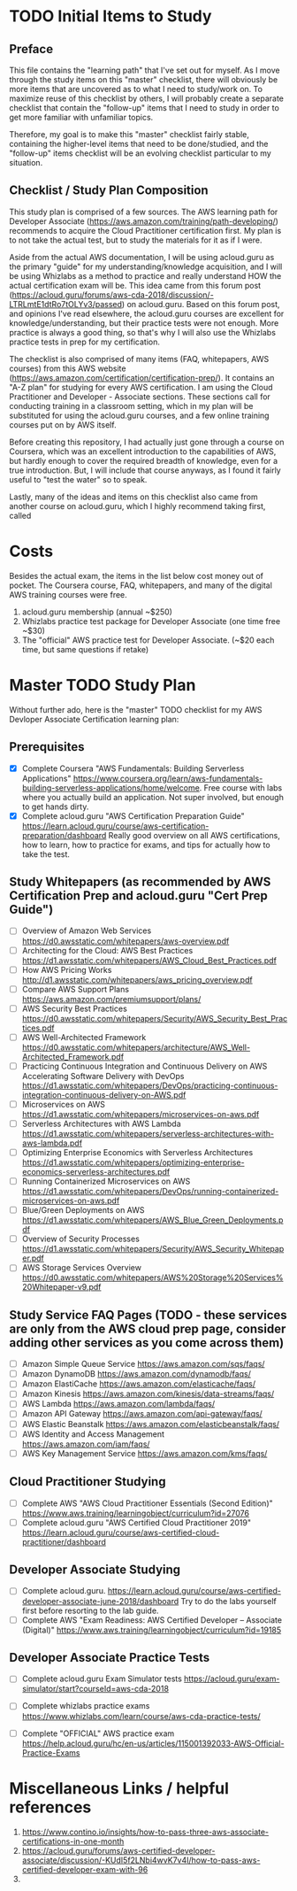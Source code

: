 # TODO Initial Items to Study 

## Preface
This file contains the "learning path" that I've set out for myself. As I move through the study items on this "master" checklist, there will obviously be more items that are uncovered as to what I need to study/work on. To maximize reuse of this checklist by others, I will probably create a separate checklist that contain the "follow-up" items that I need to study in order to get more familiar with unfamiliar topics.

Therefore, my goal is to make this "master" checklist fairly stable, containing the higher-level items that need to be done/studied, and the "follow-up" items checklist will be an evolving checklist particular to my situation.

## Checklist / Study Plan Composition
This study plan is comprised of a few sources. The AWS learning path for Developer Associate (https://aws.amazon.com/training/path-developing/) recommends to acquire the Cloud Practitioner certification first. My plan is to not take the actual test, but to study the materials for it as if I were.

Aside from the actual AWS documentation, I will be using acloud.guru as the primary "guide" for my understanding/knowledge acquisition, and I will be using Whizlabs as a method to practice and really understand HOW the actual certification exam will be. This idea came from this forum post (https://acloud.guru/forums/aws-cda-2018/discussion/-LTRLmtE1dtRo7tOLYv3/passed) on acloud.guru. Based on this forum post, and opinions I've read elsewhere, the acloud.guru courses are excellent for knowledge/understanding, but their practice tests were not enough. More practice is always a good thing, so that's why I will also use the Whizlabs practice tests in prep for my certification.

The checklist is also comprised of many items (FAQ, whitepapers, AWS courses) from this AWS website (https://aws.amazon.com/certification/certification-prep/). It contains an "A-Z plan" for studying for every AWS certification. I am using the Cloud Practitioner and Developer - Associate sections. These sections call for conducting training in a classroom setting, which in my plan will be substituted for using the acloud.guru courses, and a few online training courses put on by AWS itself.

Before creating this repository, I had actually just gone through a course on Coursera, which was an excellent introduction to the capabilities of AWS, but hardly enough to cover the required breadth of knowledge, even for a true introduction. But, I will include that course anyways, as I found it fairly useful to "test the water" so to speak.

Lastly, many of the ideas and items on this checklist also came from another course on acloud.guru, which I highly recommend taking first, called 

# Costs
Besides the actual exam, the items in the list below cost money out of pocket. The Coursera course, FAQ, whitepapers, and many of the digital AWS training courses were free.
1. acloud.guru membership (annual ~$250)
2. Whizlabs practice test package for Developer Associate (one time free ~$30)
3. The "official" AWS practice test for Developer Associate. (~$20 each time, but same questions if retake)

# Master TODO Study Plan
Without further ado, here is the "master" TODO checklist for my AWS Devloper Associate Certification learning plan:
## Prerequisites
- [x] Complete Coursera "AWS Fundamentals: Building Serverless Applications" https://www.coursera.org/learn/aws-fundamentals-building-serverless-applications/home/welcome. Free course with labs where you actually build an application. Not super involved, but enough to get hands dirty.
- [x] Complete acloud.guru "AWS Certification Preparation Guide" https://learn.acloud.guru/course/aws-certification-preparation/dashboard Really good overview on all AWS certifications, how to learn, how to practice for exams, and tips for actually how to take the test.

## Study Whitepapers (as recommended by AWS Certification Prep and acloud.guru "Cert Prep Guide")
- [ ] Overview of Amazon Web Services https://d0.awsstatic.com/whitepapers/aws-overview.pdf
- [ ] Architecting for the Cloud: AWS Best Practices https://d1.awsstatic.com/whitepapers/AWS_Cloud_Best_Practices.pdf
- [ ] How AWS Pricing Works http://d1.awsstatic.com/whitepapers/aws_pricing_overview.pdf
- [ ] Compare AWS Support Plans https://aws.amazon.com/premiumsupport/plans/
- [ ] AWS Security Best Practices https://d0.awsstatic.com/whitepapers/Security/AWS_Security_Best_Practices.pdf
- [ ] AWS Well-Architected Framework https://d0.awsstatic.com/whitepapers/architecture/AWS_Well-Architected_Framework.pdf
- [ ] Practicing Continuous Integration and Continuous Delivery on AWS Accelerating Software Delivery with DevOps https://d1.awsstatic.com/whitepapers/DevOps/practicing-continuous-integration-continuous-delivery-on-AWS.pdf
- [ ] Microservices on AWS https://d1.awsstatic.com/whitepapers/microservices-on-aws.pdf
- [ ] Serverless Architectures with AWS Lambda https://d1.awsstatic.com/whitepapers/serverless-architectures-with-aws-lambda.pdf
- [ ] Optimizing Enterprise Economics with Serverless Architectures https://d1.awsstatic.com/whitepapers/optimizing-enterprise-economics-serverless-architectures.pdf
- [ ] Running Containerized Microservices on AWS https://d1.awsstatic.com/whitepapers/DevOps/running-containerized-microservices-on-aws.pdf
- [ ] Blue/Green Deployments on AWS https://d1.awsstatic.com/whitepapers/AWS_Blue_Green_Deployments.pdf
- [ ] Overview of Security Processes https://d1.awsstatic.com/whitepapers/Security/AWS_Security_Whitepaper.pdf
- [ ] AWS Storage Services Overview https://d0.awsstatic.com/whitepapers/AWS%20Storage%20Services%20Whitepaper-v9.pdf

## Study Service FAQ Pages (TODO - these services are only from the AWS cloud prep page, consider adding other services as you come across them)
- [ ] Amazon Simple Queue Service https://aws.amazon.com/sqs/faqs/
- [ ] Amazon DynamoDB https://aws.amazon.com/dynamodb/faqs/
- [ ] Amazon ElastiCache https://aws.amazon.com/elasticache/faqs/
- [ ] Amazon Kinesis https://aws.amazon.com/kinesis/data-streams/faqs/
- [ ] AWS Lambda https://aws.amazon.com/lambda/faqs/
- [ ] Amazon API Gateway https://aws.amazon.com/api-gateway/faqs/
- [ ] AWS Elastic Beanstalk https://aws.amazon.com/elasticbeanstalk/faqs/
- [ ] AWS Identity and Access Management https://aws.amazon.com/iam/faqs/
- [ ] AWS Key Management Service https://aws.amazon.com/kms/faqs/

## Cloud Practitioner Studying
- [ ] Complete AWS "AWS Cloud Practitioner Essentials (Second Edition)" https://www.aws.training/learningobject/curriculum?id=27076
- [ ] Complete acloud.guru "AWS Certified Cloud Practitioner 2019" https://learn.acloud.guru/course/aws-certified-cloud-practitioner/dashboard

## Developer Associate Studying
- [ ] Complete acloud.guru. https://learn.acloud.guru/course/aws-certified-developer-associate-june-2018/dashboard Try to do the labs yourself first before resorting to the lab guide.
- [ ] Complete AWS "Exam Readiness: AWS Certified Developer – Associate (Digital)" https://www.aws.training/learningobject/curriculum?id=19185

## Developer Associate Practice Tests
- [ ] Complete acloud.guru Exam Simulator tests https://acloud.guru/exam-simulator/start?courseId=aws-cda-2018
- [ ] Complete whizlabs practice exams https://www.whizlabs.com/learn/course/aws-cda-practice-tests/
- [ ] Complete "OFFICIAL" AWS practice exam https://help.acloud.guru/hc/en-us/articles/115001392033-AWS-Official-Practice-Exams


# Miscellaneous Links / helpful references
1. https://www.contino.io/insights/how-to-pass-three-aws-associate-certifications-in-one-month
2. https://acloud.guru/forums/aws-certified-developer-associate/discussion/-KUdI5f2LNbi4wvK7v4I/how-to-pass-aws-certified-developer-exam-with-96
3. 

